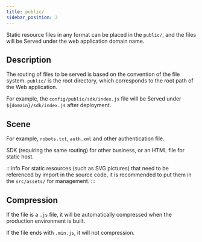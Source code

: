 ```yaml
---
title: public/
sidebar_position: 3
---
```


Static resource files in any format can be placed in the `public/`, and the files will be Served under the web application domain name.

## Description

The routing of files to be served is based on the convention of the file system. `public/` is the root directory, which corresponds to the root path of the Web application.

For example, the `config/public/sdk/index.js` file will be Served under `${domain}/sdk/index.js` after deployment.

## Scene

For example, `robots.txt`, `auth.xml` and other authentication file.

SDK (requiring the same routing) for other business, or an HTML file for static host.

:::info
For static resources (such as SVG pictures) that need to be referenced by import in the source code, it is recommended to put them in the `src/assets/` for management.
:::

## Compression

If the file is a `.js` file, it will be automatically compressed when the production environment is built.

If the file ends with `.min.js`, it will not compression.
